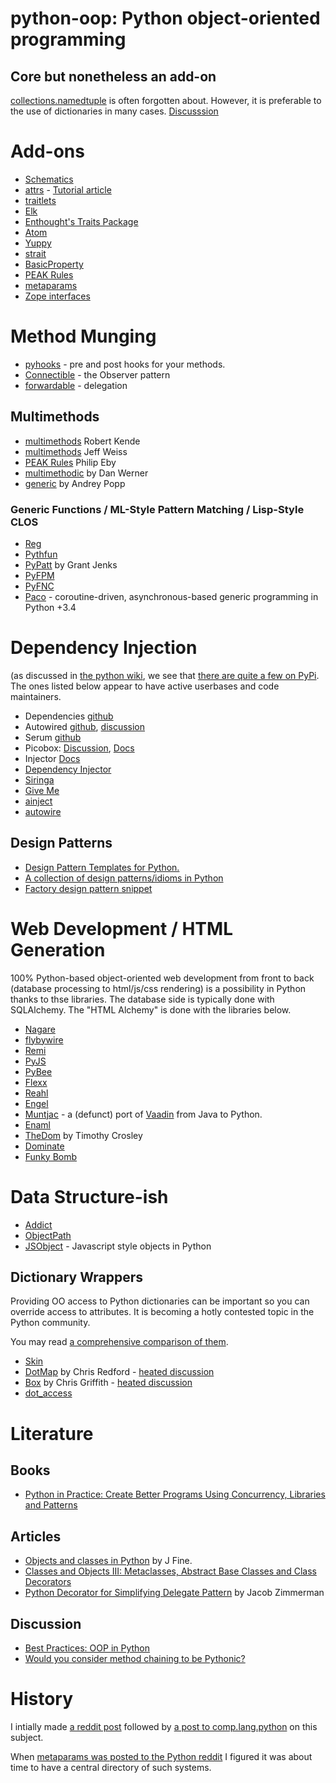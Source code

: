 # python-oop: Python object-oriented programming

## Core but nonetheless an add-on

[collections.namedtuple](https://docs.python.org/2/library/collections.html#collections.namedtuple) is often forgotten about. However, it is preferable to the use of dictionaries in many cases. [Discusssion](https://www.reddit.com/r/Python/comments/3qw7m4/improving_your_code_readability_with_namedtuples/)

# Add-ons

* [Schematics](http://schematics.readthedocs.io)
* [attrs](https://attrs.readthedocs.io/en/stable/) - [Tutorial article](https://glyph.twistedmatrix.com/2016/08/attrs.html)
* [traitlets](https://github.com/ipython/traitlets)
* [Elk](https://github.com/frasertweedale/elk)
* [Enthought's Traits Package](http://code.enthought.com/projects/traits/)
* [Atom](https://github.com/nucleic/atom)
* [Yuppy](https://github.com/kuujo/yuppy)
* [strait](https://pypi.python.org/pypi/strait)
* [BasicProperty](http://basicproperty.sourceforge.net/)
* [PEAK Rules](https://pypi.python.org/pypi/PEAK-Rules)
* [metaparams](https://github.com/mementum/metaparams)
* [Zope interfaces](https://pypi.python.org/pypi/zope.interface) 

# Method Munging

* [pyhooks](https://github.com/Shir0kamii/pyhooks) - pre and post hooks for your methods.
* [Connectible](https://github.com/timothycrosley/connectable#readme) - the Observer pattern 
* [forwardable](https://pypi.python.org/pypi/forwardable/) - delegation 

## Multimethods

* [multimethods](https://pypi.python.org/pypi/multimethods/) Robert Kende
* [multimethods](https://github.com/weissjeffm/multimethods) Jeff Weiss
* [PEAK Rules](https://pypi.python.org/pypi/PEAK-Rules) Philip Eby
* [multimethodic](https://github.com/danwerner/multimethodic) by Dan Werner
* [generic](https://pythonhosted.org/generic/) by Andrey Popp

### Generic Functions / ML-Style Pattern Matching / Lisp-Style CLOS 

* [Reg](http://reg.readthedocs.io/)
* [Pythfun](https://github.com/sminez/Pythfun)
* [PyPatt](http://www.grantjenks.com/docs/pypatt-python-pattern-matching/#) by Grant Jenks
* [PyFPM](https://github.com/martinblech/pyfpm)
* [PyFNC](https://github.com/jldupont/pyfnc)
* [Paco](https://github.com/h2non/paco) - coroutine-driven, asynchronous-based generic programming in Python +3.4


# Dependency Injection

(as discussed in [the python wiki](https://wiki.python.org/moin/DependencyInjectionPattern), we see that [there are quite a few on PyPi](https://pypi.python.org/pypi?%3Aaction=search&term=dependency+injection). The ones listed below appear to have active userbases and code maintainers.


* Dependencies [github](https://github.com/proofit404/dependencies)
* Autowired [github](https://github.com/allrod5/injectable), [discussion](https://www.reddit.com/r/Python/comments/7vwi61/injectable_autowired_decorator_for_di_and_lazy/)
* Serum [github](https://github.com/suned/serum)
* Picobox: [Discussion](https://www.reddit.com/r/Python/comments/7l0yfr/picobox_opinionated_dependency_injection/?utm_content=comments&utm_medium=hot&utm_source=reddit&utm_name=Python), [Docs](http://picobox.readthedocs.com)
* Injector [Docs](http://injector.readthedocs.io/en/latest/)
* [Dependency Injector](http://python-dependency-injector.ets-labs.org/en/stable/)
* [Siringa](https://github.com/h2non/siringa)
* [Give Me](https://github.com/steinitzu/giveme)
* [ainject](https://github.com/pohmelie/ainject)
* [autowire](https://github.com/Hardtack/Autowire)

## Design Patterns

* [Design Pattern Templates for Python.](https://github.com/tylerlaberge/PyPattyrn)
* [A collection of design patterns/idioms in Python](https://github.com/faif/python-patterns)
* [Factory design pattern snippet](https://gist.github.com/1099559)


# Web Development / HTML Generation

100% Python-based object-oriented web development from front to back (database processing to html/js/css rendering) is a possibility in Python thanks to thse libraries. The database side is typically done with SQLAlchemy. The "HTML Alchemy" is done with the libraries below.

* [Nagare](http://naga.re) 
* [flybywire](https://github.com/thomasantony/flybywire)
* [Remi](https://github.com/dddomodossola/remi)
* [PyJS](http://pyjs.org/)
* [PyBee](https://pybee.org/)
* [Flexx](https://flexx.readthedocs.io/en/latest/)
* [Reahl](http://www.reahl.org/)
* [Engel](https://github.com/Dalloriam/engel)
* [Muntjac](https://github.com/rwl/muntjac) - a (defunct) port of [Vaadin](https://vaadin.com) from Java to Python.
* [Enaml](http://nucleic.github.io/enaml/docs/get_started/introduction.html)
* [TheDom](https://github.com/timothycrosley/thedom) by Timothy Crosley
* [Dominate](https://github.com/Knio/dominate)
* [Funky Bomb](https://pythonhosted.org/funkybomb/)

# Data Structure-ish

* [Addict](https://github.com/mewwts/addict)
* [ObjectPath](http://objectpath.org/)
* [JSObject](https://pypi.python.org/pypi/jsobject/) - Javascript style objects in Python


## Dictionary Wrappers

Providing OO access to Python dictionaries can be important so you can override access to attributes. It is becoming a hotly contested topic in the Python community.

You may read [a comprehensive comparison of them](https://github.com/pohmelie/skin#benchmark).

* [Skin](https://www.reddit.com/r/Python/comments/7ev2lc/suit_yet_another_attributelike_access_to/)
* [DotMap](https://pypi.python.org/pypi/dotmap) by Chris Redford - [heated discussion](https://www.reddit.com/r/Python/comments/5xn562/dotmap_rocks/)
* [Box](https://github.com/cdgriffith/Box) by Chris Griffith - [heated discussion](https://www.reddit.com/r/Python/comments/611zmj/introducing_box_python_dictionaries_with/)
* [dot_access](https://www.reddit.com/r/Python/comments/71u3fd/dot_access_makes_going_through_nested_python/)

# Literature

## Books

* [Python in Practice: Create Better Programs Using Concurrency, Libraries and Patterns](https://www.amazon.com/Python-Practice-Concurrency-Libraries-Developers/dp/0321905636)

## Articles

* [Objects and classes in Python](http://jfine-python-classes.readthedocs.io/en/latest/index.html) by J Fine.
* [Classes and Objects III: Metaclasses, Abstract Base Classes and Class Decorators](http://intermediatepythonista.com/metaclasses-abc-class-decorators)
* [Python Decorator for Simplifying Delegate Pattern](https://programmingideaswithjake.wordpress.com/2015/05/23/python-decorator-for-simplifying-delegate-pattern/) by Jacob Zimmerman
 
## Discussion

* [Best Practices: OOP in Python](https://www.reddit.com/r/Python/comments/6xs6od/best_practices_oop_in_python/)
* [Would you consider method chaining to be Pythonic?](https://redd.it/7798ub)

# History

I intially made [a reddit post](https://www.reddit.com/r/Python/comments/2d9f7i/survey_of_python_object_systems/) followed by [a post to comp.lang.python](https://groups.google.com/forum/#!topic/comp.lang.python/vW9JTTI1GBA) on this subject. 

When [metaparams was posted to the Python reddit](https://github.com/mementum/metaparams) I figured it was about time to have a central directory of such systems.
